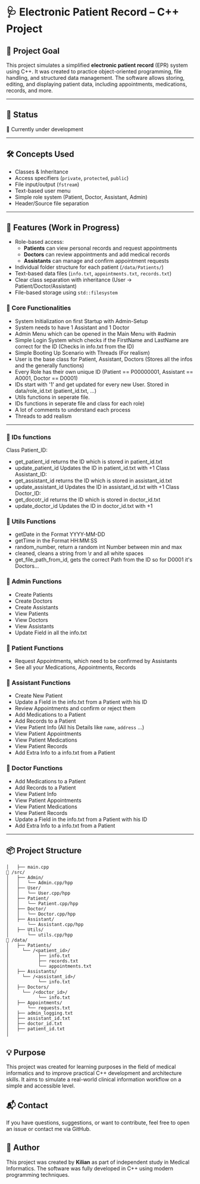 # 🩺 Electronic Patient Record – C++ Project

## 🧠 Project Goal

This project simulates a simplified **electronic patient record** (EPR) system using C++. It was created to practice object-oriented programming, file handling, and structured data management. The software allows storing, editing, and displaying patient data, including appointments, medications, records, and more.

---

## 📍 Status
🔧 Currently under development

---

## 🛠️ Concepts Used

- Classes & Inheritance
- Access specifiers (`private`, `protected`, `public`)
- File input/output (`fstream`)
- Text-based user menu
- Simple role system (Patient, Doctor, Assistant, Admin)
- Header/Source file separation

---

## 🚀 Features (Work in Progress)

- Role-based access:
  - **Patients** can view personal records and request appointments
  - **Doctors** can review appointments and add medical records
  - **Assistants** can manage and confirm appointment requests
- Individual folder structure for each patient (`/data/Patients/`)
- Text-based data files (`info.txt`, `appointments.txt`, `records.txt`)
- Clear class separation with inheritance (User → Patient/Doctor/Assistant)
- File-based storage using `std::filesystem`

### 🔹 Core Functionalities
- System Initialization on first Startup with Admin-Setup
- System needs to have 1 Assistant and 1 Doctor
- Admin Menu which can be opened in the Main Menu with #admin
- Simple Login System which checks if the FirstName and LastName are correct for the ID (Checks in info.txt from the ID)
- Simple Booting Up Scenario with Threads (For realism)
- User is the base class for Patient, Assistant, Doctors (Stores all the infos and the generally functions)
- Every Role has their own unique ID (Patient == P00000001, Assistant == A0001, Doctor == D0001)
- IDs start with '1' and get updated for every new User. Stored in data/role_id.txt (patient_id.txt, ...)
- Utils functions in seperate file.
- IDs functions in seperate file and class for each role)
- A lot of comments to understand each process
- Threads to add realism

---

### 🔹 IDs functions
Class Patient_ID:
- get_patient_id returns the ID which is stored in patient_id.txt
- update_patient_id Updates the ID in patient_id.txt with +1
Class Assistant_ID:
- get_assistant_id returns the ID which is stored in assistant_id.txt
- update_assistant_id Updates the ID in assistant_id.txt with +1
Class Doctor_ID:
- get_docotr_id returns the ID which is stored in doctor_id.txt
- update_doctor_id Updates the ID in doctor_id.txt with +1

### 🔹 Utils Functions
- getDate in the Format YYYY-MM-DD
- getTime in the Format HH:MM:SS
- random_number, return a random int Number between min and max
- cleaned, cleans a string from \r and all white spaces
- get_file_path_from_id, gets the correct Path from the ID so for D0001 it's Doctors...

### 🔹 Admin Functions
- Create Patients
- Create Doctors
- Create Assistants
- View Patients
- View Doctors
- View Assistants
- Update Field in all the info.txt

### 🔹 Patient Functions
- Request Appointments, which need to be confirmed by Assistants
- See all your Medications, Appointments, Records

### 🔹 Assistant Functions
- Create New Patient
- Update a Field in the info.txt from a Patient with his ID
- Review Appointments and confirm or reject them
- Add Medications to a Patient
- Add Records to a Patient
- View Patient Info (All his Details like `name`, `address` ...)
- View Patient Appointments
- View Patient Medications
- View Patient Records
- Add Extra Info to a info.txt from a Patient

### 🔹 Doctor Functions
- Add Medications to a Patient
- Add Records to a Patient
- View Patient Info
- View Patient Appointments
- View Patient Medications
- View Patient Records
- Update a Field in the info.txt from a Patient with his ID
- Add Extra Info to a info.txt from a Patient

---

## 📦 Project Structure
```
│   ├── main.cpp              
📁 /src/
│   ├── Admin/
│   │   └── Admin.cpp/hpp        
│   ├── User/
│   │   └── User.cpp/hpp        
│   ├── Patient/
│   │   └── Patient.cpp/hpp     
│   ├── Doctor/
│   │   └── Doctor.cpp/hpp      
│   ├── Assistant/
│       └── Assistant.cpp/hpp 
│   ├── Utils/
│       └── utils.cpp/hpp  
📁 /data/
│   ├── Patients/
│     └── /<patient_id>/
│           ├── info.txt       
│           ├── records.txt       
│           └── appointments.txt    
│   ├── Assistants/
│     └── /<assistant_id>/
│           └── info.txt         
│   ├── Doctors/
│     └── /<doctor_id>/
│           └── info.txt        
│   ├── Appointments/
│       └── requests.txt        
│   ├── admin_logging.txt
│   ├── assistant_id.txt
│   ├── doctor_id.txt
│   ├── patient_id.txt
│
```

## 💡 Purpose
This project was created for learning purposes in the field of medical informatics and to improve practical C++ development and architecture skills.
It aims to simulate a real-world clinical information workflow on a simple and accessible level.

## 📬 Contact
If you have questions, suggestions, or want to contribute, feel free to open an issue or contact me via GitHub.

## 👤 Author
This project was created by **Kilian** as part of independent study in Medical Informatics.
The software was fully developed in C++ using modern programming techniques.

